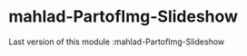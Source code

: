 mahlad-PartofImg-Slideshow
==========================
Last version of this module :mahlad-PartofImg-Slideshow  